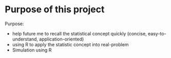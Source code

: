 # Purpose of this project

Purpose: 

* help future me to recall the statistical concept quickly \(concise, easy-to-understand, application-oriented\)
* using R to apply the statistic concept into real-problem
* Simulation using R

